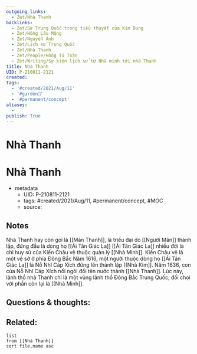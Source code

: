 ```yaml
---
outgoing_links:
  - Zet/Nhà Thanh
backlinks:
  - Zet/Sử Trung Quốc trong tiểu thuyết của Kim Dung
  - Zet/Hồng Lâu Mộng
  - Zet/Nguyễn Ánh
  - Zet/Lịch sử Trung Quốc
  - Zet/Nhà Thanh
  - Zet/People/Hồng Tú Toàn
  - Zet/Writing/Sự kiện lịch sử từ Nhà minh tới nhà Thanh
title: Nhà Thanh
UID: P-210811-2121
created: 
tags:
  - '#created/2021/Aug/11'
  - '#garden🏡'
  - '#permanent/concept'
aliases:
  - 
publish: True
---
```

# Nhà Thanh



# Nhà Thanh

- metadata
	- UID: P-210811-2121
	- tags: #created/2021/Aug/11, #permanent/concept, #MOC 
	- source: 

## Notes
Nhà Thanh hay còn gọi là [[Mãn Thanh]], là triều đại do [[Người Mãn]] thành lập, đứng đầu là dòng họ [[Ái Tân Giác La]]
[[Ái Tân Giác La]] nhiều đời là chỉ huy sứ của Kiến Châu vệ thuộc quản lý [[Nhà Minh]]. Kiến Châu vệ là một vệ sở ở phía Đông Bắc
Năm 1616, một người thuộc dòng họ [[Ái Tân Giác La]] là Nỗ Nhĩ Cáp Xích đứng lên thành lập [[Nhà Kim]]. Năm 1636, con của Nỗ Nhĩ Cáp Xích nối ngôi đổi tên nước thành [[Nhà Thanh]]. Lúc này, lãnh thổ nhà Thanh chỉ là một vùng lãnh thổ Đông Bắc Trung Quốc, đối chọi với phần còn lại là [[Nhà Minh]]. 

## Questions & thoughts:


## Related:
```dataview
list
from [[Nhà Thanh]]
sort file.name asc
```